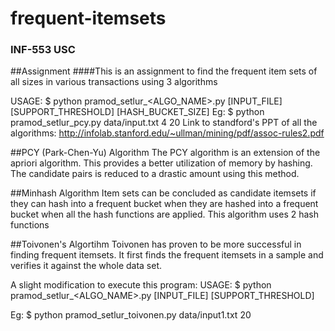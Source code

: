 # frequent-itemsets
### INF-553 USC

##Assignment
####This is an assignment to find the frequent item sets of all sizes in various transactions using 3 algorithms

USAGE: $ python pramod_setlur_<ALGO_NAME>.py [INPUT_FILE] [SUPPORT_THRESHOLD] [HASH_BUCKET_SIZE]
Eg: $ python pramod_setlur_pcy.py data/input.txt 4 20
Link to standford's PPT of all the algorithms: http://infolab.stanford.edu/~ullman/mining/pdf/assoc-rules2.pdf

##PCY (Park-Chen-Yu) Algorithm
The PCY algorithm is an extension of the apriori algorithm. This provides a better utilization of memory by hashing. The candidate pairs is reduced to a drastic amount using this method.

##Minhash Algorithm
Item sets can be concluded as candidate itemsets if they can hash into a frequent bucket when they are hashed into a frequent bucket when all the hash functions are applied. This algorithm uses 2 hash functions

##Toivonen's Algortihm
Toivonen has proven to be more successful in finding frequent itemsets. It first finds the frequent itemsets in a sample and verifies it against the whole data set. 

A slight modification to execute this program:
USAGE: $ python pramod_setlur_<ALGO_NAME>.py [INPUT_FILE] [SUPPORT_THRESHOLD]

Eg: $ python pramod_setlur_toivonen.py data/input1.txt 20
